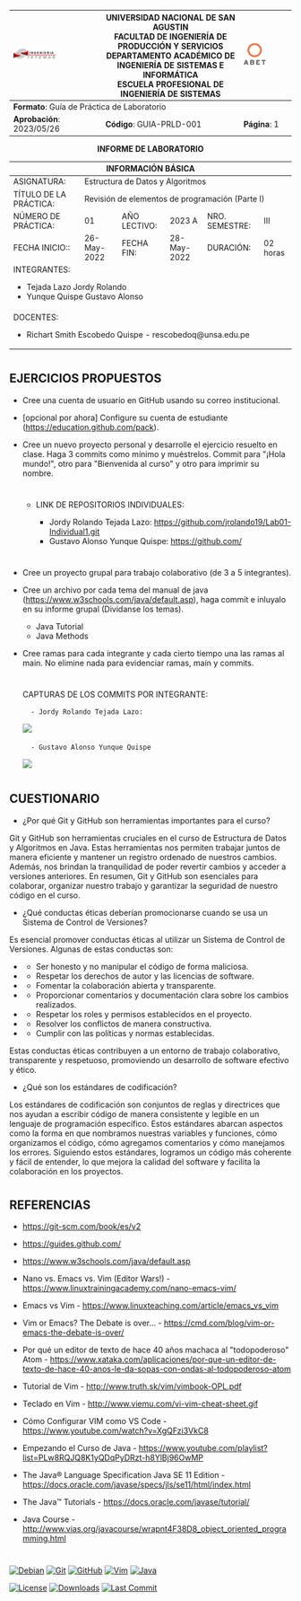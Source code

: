 <div align="center">
<table>
    <theader>
        <tr>
            <td><img src="https://github.com/rescobedoq/pw2/blob/main/epis.png?raw=true" alt="EPIS" style="width:50%; height:auto"/></td>
            <th>
                <span style="font-weight:bold;">UNIVERSIDAD NACIONAL DE SAN AGUSTIN</span><br />
                <span style="font-weight:bold;">FACULTAD DE INGENIERÍA DE PRODUCCIÓN Y SERVICIOS</span><br />
                <span style="font-weight:bold;">DEPARTAMENTO ACADÉMICO DE INGENIERÍA DE SISTEMAS E INFORMÁTICA</span><br />
                <span style="font-weight:bold;">ESCUELA PROFESIONAL DE INGENIERÍA DE SISTEMAS</span>
            </th>
            <td><img src="https://github.com/rescobedoq/pw2/blob/main/abet.png?raw=true" alt="ABET" style="width:50%; height:auto"/></td>
        </tr>
    </theader>
    <tbody>
        <tr><td colspan="3"><span style="font-weight:bold;">Formato</span>: Guía de Práctica de Laboratorio</td></tr>
        <tr><td><span style="font-weight:bold;">Aprobación</span>:  2023/05/26</td><td><span style="font-weight:bold;">Código</span>: GUIA-PRLD-001</td><td><span style="font-weight:bold;">Página</span>: 1</td></tr>
    </tbody>
</table>
</div>

<div align="center">
<span style="font-weight:bold;">INFORME DE LABORATORIO</span><br />
</div>

<table>
<theader>
<tr><th colspan="6">INFORMACIÓN BÁSICA</th></tr>
</theader>
<tbody>
<tr><td>ASIGNATURA:</td><td colspan="5">Estructura de Datos y Algoritmos</td></tr>
<tr><td>TÍTULO DE LA PRÁCTICA:</td><td colspan="5">Revisión de elementos de programación (Parte I)</td></tr>
<tr>
<td>NÚMERO DE PRÁCTICA:</td><td>01</td><td>AÑO LECTIVO:</td><td>2023 A</td><td>NRO. SEMESTRE:</td><td>III</td>
</tr>
<tr>
<td>FECHA INICIO::</td><td>26-May-2022</td><td>FECHA FIN:</td><td>28-May-2022</td><td>DURACIÓN:</td><td>02 horas</td>
</tr>
<tr><td colspan="6">INTEGRANTES:
    <ul>
       <li>Tejada Lazo Jordy Rolando</li>
       <li>Yunque Quispe Gustavo Alonso</li>
    </ul>
</td>
</<tr>
<tr><td colspan="6">DOCENTES:
<ul>
<li>Richart Smith Escobedo Quispe - rescobedoq@unsa.edu.pe</li>
</ul>
</td>
</<tr>
</tdbody>
</table>

#

## EJERCICIOS PROPUESTOS

- Cree una cuenta de usuario en GitHub usando su correo institucional.
- [opcional por ahora] Configure su cuenta de estudiante (https://education.github.com/pack).
- Cree un nuevo proyecto personal y desarrolle el ejercicio resuelto en clase. Haga 3 commits como mínimo y muéstrelos. Commit para "¡Hola mundo!", otro para "Bienvenida al curso" y otro para imprimir su nombre.

  #

  - LINK DE REPOSITORIOS INDIVIDUALES:

    - Jordy Rolando Tejada Lazo: https://github.com/jrolando19/Lab01-Individual1.git
    - Gustavo Alonso Yunque Quispe: https://github.com/

  #

- Cree un proyecto grupal para trabajo colaborativo (de 3 a 5 integrantes).
- Cree un archivo por cada tema del manual de java (https://www.w3schools.com/java/default.asp), haga commit e inluyalo en su informe grupal (Dividanse los temas).
  - Java Tutorial
  - Java Methods
- Cree ramas para cada integrante y cada cierto tiempo una las ramas al main. No elimine nada para evidenciar ramas, main y commits.

  #

  CAPTURAS DE LOS COMMITS POR INTEGRANTE:

        - Jordy Rolando Tejada Lazo:

    <img src = "Img/CommitsJordy.png">

        - Gustavo Alonso Yunque Quispe

    <img src = "Img/CommitsJordy.png">

#

## CUESTIONARIO

- ¿Por qué Git y GitHub son herramientas importantes para el curso?

Git y GitHub son herramientas cruciales en el curso de Estructura de Datos y Algoritmos en Java. Estas herramientas nos permiten trabajar juntos de manera eficiente y mantener un registro ordenado de nuestros cambios. Además, nos brindan la tranquilidad de poder revertir cambios y acceder a versiones anteriores. En resumen, Git y GitHub son esenciales para colaborar, organizar nuestro trabajo y garantizar la seguridad de nuestro código en el curso.

- ¿Qué conductas éticas deberían promocionarse cuando se usa un Sistema de Control de Versiones?

Es esencial promover conductas éticas al utilizar un Sistema de Control de Versiones. Algunas de estas conductas son:

- - Ser honesto y no manipular el código de forma maliciosa.
- - Respetar los derechos de autor y las licencias de software.
- - Fomentar la colaboración abierta y transparente.
- - Proporcionar comentarios y documentación clara sobre los cambios realizados.
- - Respetar los roles y permisos establecidos en el proyecto.
- - Resolver los conflictos de manera constructiva.
- - Cumplir con las políticas y normas establecidas.

Estas conductas éticas contribuyen a un entorno de trabajo colaborativo, transparente y respetuoso, promoviendo un desarrollo de software efectivo y ético.

- ¿Qué son los estándares de codificación?

Los estándares de codificación son conjuntos de reglas y directrices que nos ayudan a escribir código de manera consistente y legible en un lenguaje de programación específico. Estos estándares abarcan aspectos como la forma en que nombramos nuestras variables y funciones, cómo organizamos el código, cómo agregamos comentarios y cómo manejamos los errores. Siguiendo estos estándares, logramos un código más coherente y fácil de entender, lo que mejora la calidad del software y facilita la colaboración en los proyectos.

#

## REFERENCIAS

- https://git-scm.com/book/es/v2
- https://guides.github.com/
- https://www.w3schools.com/java/default.asp

- Nano vs. Emacs vs. Vim (Editor Wars!) - https://www.linuxtrainingacademy.com/nano-emacs-vim/
- Emacs vs Vim - https://www.linuxteaching.com/article/emacs_vs_vim
- Vim or Emacs? The Debate is over… - https://cmd.com/blog/vim-or-emacs-the-debate-is-over/
- Por qué un editor de texto de hace 40 años machaca al "todopoderoso" Atom - https://www.xataka.com/aplicaciones/por-que-un-editor-de-texto-de-hace-40-anos-le-da-sopas-con-ondas-al-todopoderoso-atom

- Tutorial de Vim - http://www.truth.sk/vim/vimbook-OPL.pdf
- Teclado en Vim - http://www.viemu.com/vi-vim-cheat-sheet.gif
- Cómo Configurar VIM como VS Code - https://www.youtube.com/watch?v=XgQFzi3VkC8

- Empezando el Curso de Java - https://www.youtube.com/playlist?list=PLw8RQJQ8K1yQDqPyDRzt-h8YlBj96OwMP
- The Java® Language Specification Java SE 11 Edition - https://docs.oracle.com/javase/specs/jls/se11/html/index.html
- The Java™ Tutorials - https://docs.oracle.com/javase/tutorial/
- Java Course - http://www.vias.org/javacourse/wrapnt4F38D8_object_oriented_programming.html

#

[license]: https://img.shields.io/github/license/rescobedoq/pw2?label=rescobedoq
[license-file]: https://github.com/rescobedoq/pw2/blob/main/LICENSE
[downloads]: https://img.shields.io/github/downloads/rescobedoq/pw2/total?label=Downloads
[releases]: https://github.com/rescobedoq/pw2/releases/
[last-commit]: https://img.shields.io/github/last-commit/rescobedoq/pw2?label=Last%20Commit
[Debian]: https://img.shields.io/badge/Debian-D70A53?style=for-the-badge&logo=debian&logoColor=white
[debian-site]: https://www.debian.org/index.es.html
[Git]: https://img.shields.io/badge/git-%23F05033.svg?style=for-the-badge&logo=git&logoColor=white
[git-site]: https://git-scm.com/
[GitHub]: https://img.shields.io/badge/github-%23121011.svg?style=for-the-badge&logo=github&logoColor=white
[github-site]: https://github.com/
[Vim]: https://img.shields.io/badge/VIM-%2311AB00.svg?style=for-the-badge&logo=vim&logoColor=white
[vim-site]: https://www.vim.org/
[Java]: https://img.shields.io/badge/java-%23ED8B00.svg?style=for-the-badge&logo=java&logoColor=white
[java-site]: https://docs.oracle.com/javase/tutorial/

[![Debian][Debian]][debian-site]
[![Git][Git]][git-site]
[![GitHub][GitHub]][github-site]
[![Vim][Vim]][vim-site]
[![Java][Java]][java-site]

[![License][license]][license-file]
[![Downloads][downloads]][releases]
[![Last Commit][last-commit]][releases]
